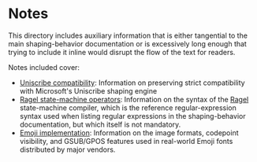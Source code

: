 # Notes #

This directory includes auxiliary information that is either
tangential to the main shaping-behavior documentation or is
excessively long enough that trying to include it inline would disrupt
the flow of the text for readers.

Notes included cover:

  - [Uniscribe compatibility](/notes/uniscribe-bug-compatibility.md):
    Information on preserving strict compatibility with Microsoft's
    Uniscribe shaping engine
  - [Ragel state-machine operators](/notes/ragel-machine-notation.md):
    Information on the syntax of the
    [Ragel](http://www.colm.net/open-source/ragel/) state-machine
    compiler, which is the reference regular-expression syntax used
    when listing regular expressions in the shaping-behavior
    documentation, but which itself is not mandatory.
 - [Emoji implementation](/notes/emoji-implementation.md): Information
    on the image formats, codepoint visibility, and GSUB/GPOS features
    used in real-world Emoji fonts distributed by major vendors.
